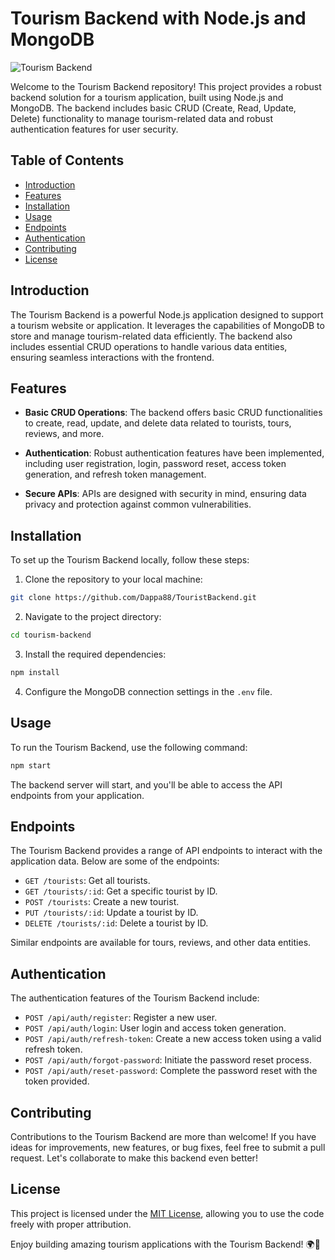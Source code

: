 # Tourism Backend with Node.js and MongoDB

![Tourism Backend](https://th.bing.com/th/id/R.81591856d04f990b48f851203949d70a?rik=ELLuYOZgjBSFpw&riu=http%3a%2f%2fwww.atlantisholding.at%2ffile%2f2014%2f08%2fTourism-1.jpg&ehk=rkbN8MWCLbH9NohsfhbP%2fd0jPx2m2RFB4jnLF1Qqz6Q%3d&risl=&pid=ImgRaw&r=0)

Welcome to the Tourism Backend repository! This project provides a robust backend solution for a tourism application, built using Node.js and MongoDB. The backend includes basic CRUD (Create, Read, Update, Delete) functionality to manage tourism-related data and robust authentication features for user security.

## Table of Contents

- [Introduction](#introduction)
- [Features](#features)
- [Installation](#installation)
- [Usage](#usage)
- [Endpoints](#endpoints)
- [Authentication](#authentication)
- [Contributing](#contributing)
- [License](#license)

## Introduction

The Tourism Backend is a powerful Node.js application designed to support a tourism website or application. It leverages the capabilities of MongoDB to store and manage tourism-related data efficiently. The backend also includes essential CRUD operations to handle various data entities, ensuring seamless interactions with the frontend.

## Features

- **Basic CRUD Operations**: The backend offers basic CRUD functionalities to create, read, update, and delete data related to tourists, tours, reviews, and more.

- **Authentication**: Robust authentication features have been implemented, including user registration, login, password reset, access token generation, and refresh token management.

- **Secure APIs**: APIs are designed with security in mind, ensuring data privacy and protection against common vulnerabilities.

## Installation

To set up the Tourism Backend locally, follow these steps:

1. Clone the repository to your local machine:

```bash
git clone https://github.com/Dappa88/TouristBackend.git
```

2. Navigate to the project directory:

```bash
cd tourism-backend
```

3. Install the required dependencies:

```bash
npm install
```

4. Configure the MongoDB connection settings in the `.env` file.

## Usage

To run the Tourism Backend, use the following command:

```bash
npm start
```

The backend server will start, and you'll be able to access the API endpoints from your application.

## Endpoints

The Tourism Backend provides a range of API endpoints to interact with the application data. Below are some of the endpoints:

- `GET /tourists`: Get all tourists.
- `GET /tourists/:id`: Get a specific tourist by ID.
- `POST /tourists`: Create a new tourist.
- `PUT /tourists/:id`: Update a tourist by ID.
- `DELETE /tourists/:id`: Delete a tourist by ID.

Similar endpoints are available for tours, reviews, and other data entities.

## Authentication

The authentication features of the Tourism Backend include:

- `POST /api/auth/register`: Register a new user.
- `POST /api/auth/login`: User login and access token generation.
- `POST /api/auth/refresh-token`: Create a new access token using a valid refresh token.
- `POST /api/auth/forgot-password`: Initiate the password reset process.
- `POST /api/auth/reset-password`: Complete the password reset with the token provided.

## Contributing

Contributions to the Tourism Backend are more than welcome! If you have ideas for improvements, new features, or bug fixes, feel free to submit a pull request. Let's collaborate to make this backend even better!

## License

This project is licensed under the [MIT License](LICENSE), allowing you to use the code freely with proper attribution.

Enjoy building amazing tourism applications with the Tourism Backend! 🌍🚀
